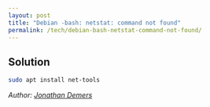 ```yaml
---
layout: post
title: "Debian -bash: netstat: command not found"
permalink: /tech/debian-bash-netstat-command-not-found/
---
```


## Solution

```bash
sudo apt install net-tools
```

*Author: [Jonathan Demers](https://www.linkedin.com/in/jonathan-demers-ing "Jonathan Demers")*
